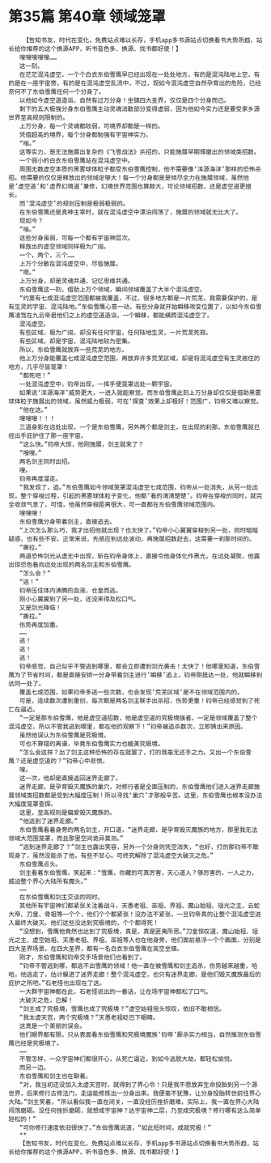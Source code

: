 # 第35篇 第40章 领域笼罩
        【告知书友，时代在变化，免费站点难以长存，手机app多书源站点切换看书大势所趋，站长给你推荐的这个换源APP，听书音色多、换源、找书都好使！】
       嗖嗖嗖嗖嗖……
       这一刻。
       在茫茫混沌虚空，一个个白衣东伯雪鹰早已经出现在一处处地方，有的是混沌陆地上空，有的是在一座宇宙旁，有的是在混沌虚空乱流中，不过，现如今混沌虚空自然孕育出的危险，已经奈何不了东伯雪鹰任何一个分身了。
       以他如今虚空道造诣，自然有过万分身！坐镇四大圣界，仅仅是四个分身而已。
       剩下的五大极强分身东伯雪鹰主动灵魂消散部分变得虚弱，因为他如今实力还是要受家乡源世界至高规则限制的。
       上万分身，每一个灵魂都较弱，可境界却都是一样的。
       凭借超高的境界，每个分身都勉强有宇宙神实力。
       “嗡。”
       这等实力，是无法施展出复杂的《飞雪战法》杀招的，只能施展早期琢磨出的领域类招数。
       一个弱小的白衣东伯雪鹰站在混沌虚空中。
       周围无数虚空本质的黑雾球体粒子都受东伯雪鹰控制，他不需要像‘浑源海洋’那样的恐怖杀招。他需要的仅仅是释放出的领域足够大！每一个分身都是是倾尽全力在施展领域，虽然他是‘虚空道’和‘虚界幻境道’兼修，幻境世界范围也算颇大，可论领域招数，还是虚空道更擅长。
       而‘混沌虚空’的规则压制是极弱极弱的。
       在东伯雪鹰还是真神主宰时，就在混沌虚空中漂泊闯荡了，施展的领域就无比大了。
       现如今？
       “嗡。”
       这些分身虽弱，可每一个都有宇宙神层次。
       释放出的虚空领域同样极为广阔。
       一个，两个，三个……
       上万个分散在混沌虚空中，尽皆施展。
       “嗯。”
       上万分身，却是灵魂共通，记忆思维共通。
       东伯雪鹰这一刻，借助上万个领域，瞬间领域覆盖了大半个混沌虚空。
       “约莫有七成混沌虚空范围都被我覆盖，不过，很多地方都是一片荒芜，我需要保护的，是有生灵的宇宙、混沌陆地。”东伯雪鹰心意一动，有些分身就开始瞬移改变位置了，以如今东伯雪鹰凌驾在九云帝君他们之上的虚空道造诣，一个瞬移，都能横跨混沌虚空了。
       混沌虚空。
       有些区域，极为广阔，却没有任何宇宙，任何陆地生灵，一片荒芜死寂。
       有些区域，却是宇宙、混沌陆地较为密集。
       所以，东伯雪鹰就放弃一些荒芜的地方。
       他上万分身能覆盖七成混沌虚空范围，再放弃许多荒芜区域，却是将混沌虚空有生灵居住的地方，几乎尽皆笼罩！
       “都死吧！”
       一处混沌虚空中，钧帝出现，一挥手便笼罩远处一颗宇宙。
       如果说‘浑源海洋’威势更大，一进入就能察觉。而东伯雪鹰此刻上万分身却仅仅是借助黑雾球体粒子施展出的领域，虽然威力极弱，可在‘探查’效果上却极好！范围广，钧帝又难以察觉。
       “他在这。”
       嗖嗖嗖！！！
       三道身影在远处出现，一个是东伯雪鹰，另外两个都是剑主，在出现的刹那，东伯雪鹰就已经出手庇护住了那一座宇宙。
       “这么快。”钧帝大惊，他刚施展，剑主就来了？
       “嗖嗖。”
       两名剑主同时出招。
       嗖。
       钧帝再度溜走。
       “我发现了，追。”东伯雪鹰如今领域笼罩混沌虚空七成范围，钧帝从一处消失，从另一处出现，整个穿梭过程，引起的黑雾球体粒子变化，他都‘看的清清楚楚’。钧帝在穿梭的同时，就完全收敛气息了，可惜，他虽然穿梭距离很大，可一直都在东伯雪鹰领域范围内。
       嗖嗖嗖！
       东伯雪鹰分身带着剑主，直接追去。
       “上次怎么那么巧，我才出招他就出现？也太快了。”钧帝小心翼翼穿梭到另一处，同时暗暗疑惑，也有些不安。正常来说，先感应到远处波动，再施展招数赶去，这需要一刹那时间的。
       “撕拉。”
       两道恐怖剑光从虚无中出现，斩在钧帝身体上，直接令他身体化作黑光，在远处凝聚，他露出惊恐色看向远处出现的两名剑主和东伯雪鹰。
       “怎么会？”
       “逃！”
       钧帝压住体内沸腾的血液，仓皇而逃。
       刚小心翼翼到了另一处，还没来得及松口气。
       又是剑光降临！
       “撕拉。”
       伤势再度加重。
       ……
       逃！
       逃！
       逃！
       钧帝感觉，自己似乎不管逃到哪里，都会立即遭到剑光袭击！太快了！他哪里知道，东伯雪鹰为了节省时间，都是直接安排一分身带着剑主进行‘瞬移’追上，钧帝刚抵达一处，他就瞬移到达同一处了。
       覆盖七成范围，如果钧帝多逃一些次数，也会发现‘荒芜区域’是不在领域范围内的。
       可是，连续数次遭到重创，每次都是两名剑主联手出杀招，伤势更重！钧帝已经感觉到了死亡在逼近。
       “一定是那东伯雪鹰，他是虚空道招数，他是虚空道的究极境强者。一定是领域覆盖了整个混沌虚空，所以不管我逃到哪里，都在他的观察下！”钧帝被追杀数次，立即猜出来原因。
       虽然他误认为东伯雪鹰是究极境。
       可也不算错的离谱，毕竟东伯雪鹰实力也媲美究极境。
       “怎么会这样？出了剑主这种恐怖的存在就罢了，打的我毫无还手之力。又出一个东伯雪鹰？还是虚空道的？”钧帝心中悲愤。
       嗖。
       这一次，他却是直接返回迷界走廊了。
       迷界走廊，是孕育毁灭魔族的巢穴，对修行者是全面压制的，东伯雪鹰他们进入迷界走廊施展领域类招数都是受到大幅度压制！所以寻找‘巢穴’才那般辛苦。这里，东伯雪鹰也根本没办法大幅度笼罩查探。
       这里，至高规则是偏爱毁灭魔族的。
       “他逃到了迷界走廊。”
       东伯雪鹰看着身旁的两名剑主，开口道，“迷界走廊，是孕育毁灭魔族的地方，那里我无法领域大范围笼罩，而且那里空间诡异莫测。”
       “逃到迷界走廊了？”剑主也露出笑容，另外一个分身则凭空消失，“也好，打的那钧帝不敢现身了，虽然没能杀了他，有些不甘心。可终究解除了混沌虚空大破灭之危。”
       东伯雪鹰点头。
       剑主看着东伯雪鹰，笑起来：“雪鹰，你藏的可真厉害，天心道人？够厉害的，一人之力，威迫整个界心大陆所有魔头。”
       ……
       在东伯雪鹰和剑主交谈的同时。
       其他所有宇宙神们都紧张关注着战斗，天愚老祖、巫祖、界祖、魔山始祖、瑶光之主、云蛇大帝、刀皇、骨祖等一个个，他们个个都紧张！没办法不紧张，一旦钧帝真的让整个混沌虚空进入最终大破灭。他们这些没达到究极境的，个个都得死！
       “没想到，雪鹰他竟然也达到了究极境，真是，真是匪夷所思。”刀皇惊叹道，魔山始祖、瑶光之主、虚空始祖、天愚老祖、界祖、巫祖等人也在他身旁，他们面前悬浮一个个画面，分别是四大圣界场景，在四大圣界，都有一名白衣东伯雪鹰在高空坐镇。
       刚才，东伯雪鹰和钧帝交手场景他们也看到了。
       “钧帝不管逃到哪，都逃不出雪鹰的领域！他一直在被雪鹰和剑主追杀，伤势越来越重，哈哈，他逃走了，估计躲进了迷界走廊！整个混沌虚空，也只有迷界走廊，是他们毁灭魔族最后的庇护之所吧。”石老怪也出现在了这。
       一大群宇宙神都在此，石老怪说出的一番话，让在场宇宙神都松了口气。
       大破灭之危，已解！
       “剑主成了究极境，雪鹰也成了究极境？”虚空始祖摇头惊叹，依旧不敢相信。
       “我太虚天宫，两个究极境？”天愚老祖眨巴下眼睛。
       这真是一个美丽的误会。
       他们眼界都有限，只从表面看东伯雪鹰和究极境魔族‘钧帝’厮杀实力相当，自然推测东伯雪鹰已经是究极境了。
       ……
       不管怎样，一众宇宙神们都很开心，从死亡逼近，到如今逃脱大劫，都轻松愉悦。
       而另一边。
       东伯雪鹰和剑主也在聊着。
       “对，我当初还没加入太虚天宫时，就得到了界心令！只是我不愿放弃生命投胎到另一个源世界，后来修行古修法门，走运能修炼出一分身出来。我便毫不犹豫，让分身投胎转世前往界心大陆。”剑主笑着，“所以看似我一直在闭关，一直没经历挫折磨难，实际上，我一直在界心大陆闯荡磨砺。没任何挫折磨砺，就想成宇宙神？达宇宙神二层，乃至成究极境？修行哪有这么简单轻松的！”
       “可你修行速度依旧很快了。”东伯雪鹰说道，“如此短时间，成就究极！”
       **
       【告知书友，时代在变化，免费站点难以长存，手机app多书源站点切换看书大势所趋，站长给你推荐的这个换源APP，听书音色多、换源、找书都好使！】